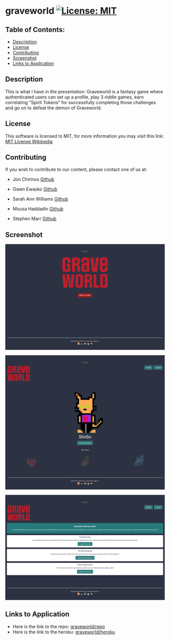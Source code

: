# graveworld [![License: MIT](https://img.shields.io/badge/License-MIT-yellow.svg)](https://opensource.org/licenses/MIT)

## Table of Contents:

- [Description](./README.md#description)
- [License](./README.md#license)
- [Contributing](./README.md#contributing)
- [Screenshot](./README.md#screenshot)
- [Links to Application](./README.md#links-to-application)

## Description

This is what I have in the presentation: Graveworld is a fantasy game where authenticated users can set up a profile, play 3 riddle games, earn correlating “Spirit Tokens” for successfully completing those challenges and go on to defeat the demon of Graveworld.

## License

This software is licensed to MIT, for more information you may visit this link:
[MIT License Wikipedia](https://en.wikipedia.org/wiki/MIT_License)

## Contributing

If you wish to contribute to our content, please contact one of us at:

- Jon Chirinos [Github](https://github.com/Jonchirinos)

- Gwen Ewasko [Github](https://github.com/gwenewasko)

- Sarah Ann Williams [Github](https://github.com/Sarahlophus)

- Mousa Haddadin [Github](https://github.com/mhaddadin1)

- Stephen Marr [Github](https://github.com/smarr2198)

## Screenshot

![ Screenshot of our Home page ](./client/src/img/homePage.png)

![ Screenshot of our Profile page ](./client/src/img/profilePage.png)

![ Screenshot of our Quest page ](./client/src/img/questPage.png)

## Links to Application

- Here is the link to the repo: [graveworld/repo](https://github.com/Street-Magicians/graveworld)
- Here is the link to the heroku: [graveworld/heroku](https://grave-world.herokuapp.com/)
